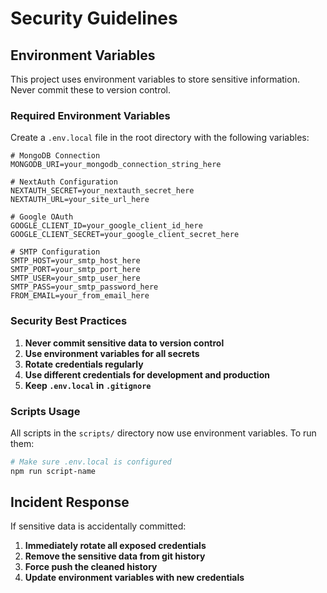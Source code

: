 # Security Guidelines

## Environment Variables

This project uses environment variables to store sensitive information. Never commit these to version control.

### Required Environment Variables

Create a `.env.local` file in the root directory with the following variables:

```env
# MongoDB Connection
MONGODB_URI=your_mongodb_connection_string_here

# NextAuth Configuration
NEXTAUTH_SECRET=your_nextauth_secret_here
NEXTAUTH_URL=your_site_url_here

# Google OAuth
GOOGLE_CLIENT_ID=your_google_client_id_here
GOOGLE_CLIENT_SECRET=your_google_client_secret_here

# SMTP Configuration
SMTP_HOST=your_smtp_host_here
SMTP_PORT=your_smtp_port_here
SMTP_USER=your_smtp_user_here
SMTP_PASS=your_smtp_password_here
FROM_EMAIL=your_from_email_here
```

### Security Best Practices

1. **Never commit sensitive data to version control**
2. **Use environment variables for all secrets**
3. **Rotate credentials regularly**
4. **Use different credentials for development and production**
5. **Keep `.env.local` in `.gitignore`**

### Scripts Usage

All scripts in the `scripts/` directory now use environment variables. To run them:

```bash
# Make sure .env.local is configured
npm run script-name
```

## Incident Response

If sensitive data is accidentally committed:

1. **Immediately rotate all exposed credentials**
2. **Remove the sensitive data from git history**
3. **Force push the cleaned history**
4. **Update environment variables with new credentials**

